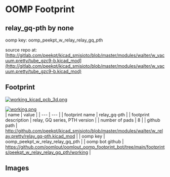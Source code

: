 # OOMP Footprint  
## relay_gq-pth  by none  
  
oomp key: oomp_peekpt_w_relay_relay_gq_pth  
  
source repo at: [http://gitlab.com/peekpt/kicad_smisioto/blob/master/modules/walter/w_vacuum.pretty/tube_gzc9-b.kicad_mod](http://gitlab.com/peekpt/kicad_smisioto/blob/master/modules/walter/w_vacuum.pretty/tube_gzc9-b.kicad_mod)  
## Footprint  
  
[![working_kicad_pcb_3d.png](working_kicad_pcb_3d_600.png)](working_kicad_pcb_3d.png)  
  
[![working.png](working_600.png)](working.png)  
| name | value | 
| --- | --- | 
| footprint name | relay_gq-pth | 
| footprint description | relay, GQ series, PTH version | 
| number of pads | 8 | 
| github path | http://github.com/peekpt/kicad_smisioto/blob/master/modules/walter/w_relay.pretty/relay_gq-pth.kicad_mod | 
| oomp key | oomp_peekpt_w_relay_relay_gq_pth | 
| oomp bot github | https://github.com/oomlout/oomlout_oomp_footprint_bot/tree/main/footprints/peekpt_w_relay_relay_gq_pth/working | 
## Images  
